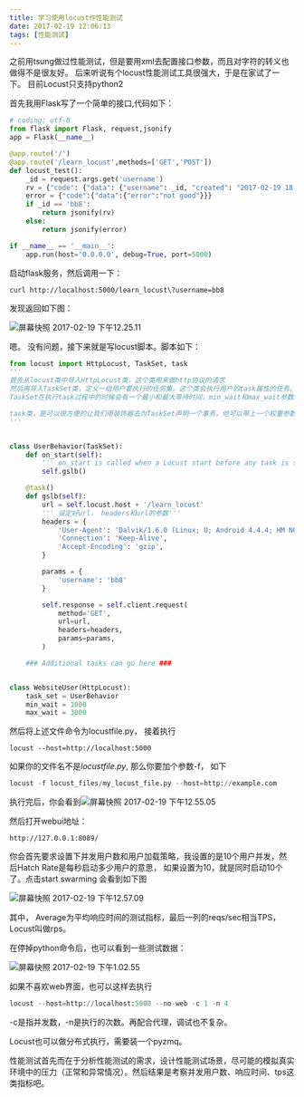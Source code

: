 ```yaml
---
title: 学习使用locust作性能测试
date: 2017-02-19 12:06:13
tags: [性能测试]
---
```


   之前用tsung做过性能测试，但是要用xml去配置接口参数，而且对字符的转义也做得不是很友好。 后来听说有个locust性能测试工具很强大，于是在家试了一下。 目前Locust只支持python2

   首先我用Flask写了一个简单的接口,代码如下：

```python
# coding: utf-8
from flask import Flask, request,jsonify
app = Flask(__name__)

@app.route('/')
@app.route('/learn_locust',methods=['GET','POST'])
def locust_test():
    _id = request.args.get('username')
    rv = {"code": {"data": {"username": _id, "created": "2017-02-19 18:00:00"}}}
    error = {"code":{"data":{"error":"not good"}}}
    if _id == 'bb8':
        return jsonify(rv)
    else:
        return jsonify(error)

if __name__ == '__main__':
    app.run(host='0.0.0.0', debug=True, port=5000)
```



启动flask服务，然后调用一下：

```shell
curl http://localhost:5000/learn_locust\?username=bb8
```

发现返回如下图：

![屏幕快照 2017-02-19 下午12.25.11](http://7jpsil.com1.z0.glb.clouddn.com/locust%E5%B1%8F%E5%B9%95%E5%BF%AB%E7%85%A7%202017-02-19%20%E4%B8%8B%E5%8D%8812.25.11.png)



嗯。 没有问题，接下来就是写locust脚本。脚本如下：

```python
from locust import HttpLocust, TaskSet, task
'''
首先从locust类中导入HttpLocust类，这个类用来做http协议的请求
然后再导入TaskSet类，定义一组用户要执行的任务集。这个类会执行用户的task属性的任务。TaskSet可以被嵌套，一个TaskSet的task装饰器可以嵌套另一个TaskSet。
TaskSet在执行task过程中的时候会有一个最小和最大等待时间，min_wait和max_wait参数。

task类，是可以很方便的让我们用装饰器去为TaskSet声明一个事务，他可以带上一个权重参数，如果权值越高，那么被选中的概率就越大
'''


class UserBehavior(TaskSet):
    def on_start(self):
        ''' on_start is called when a Locust start before any task is scheduled '''
        self.gslb()

    @task()
    def gslb(self):
        url = self.locust.host + '/learn_locust'
        ''' 设定好url， headers和url的参数'''
        headers = {
            'User-Agent': 'Dalvik/1.6.0 (Linux; U; Android 4.4.4; HM NOTE 1S MIUI/7.2.9)',
            'Connection': 'Keep-Alive',
            'Accept-Encoding': 'gzip',
        }

        params = {
            'username': 'bb8'
        }

        self.response = self.client.request(
            method='GET',
            url=url,
            headers=headers,
            params=params,
        )

    ### Additional tasks can go here ###


class WebsiteUser(HttpLocust):
    task_set = UserBehavior
    min_wait = 1000
    max_wait = 3000

```

然后将上述文件命令为locustfile.py， 接着执行

```shell
locust --host=http://localhost:5000
```

如果你的文件名不是*locustfile.py*,  那么你要加个参数-f， 如下

```python
locust -f locust_files/my_locust_file.py --host=http://example.com
```

执行完后，你会看到![屏幕快照 2017-02-19 下午12.55.05](http://7jpsil.com1.z0.glb.clouddn.com/locust%E5%B1%8F%E5%B9%95%E5%BF%AB%E7%85%A7%202017-02-19%20%E4%B8%8B%E5%8D%8812.55.05.png)

然后打开webui地址：

```shell
http://127.0.0.1:8089/
```

你会首先要求设置下并发用户数和用户加载策略，我设置的是10个用户并发，然后Hatch Rate是每秒启动多少用户的意思， 如果设置为10，就是同时启动10个了。点击start swarming 会看到如下图

![屏幕快照 2017-02-19 下午12.57.09](http://7jpsil.com1.z0.glb.clouddn.com/locust%E5%B1%8F%E5%B9%95%E5%BF%AB%E7%85%A7%202017-02-19%20%E4%B8%8B%E5%8D%8812.57.09.png)

其中， Average为平均响应时间的测试指标，最后一列的reqs/sec相当TPS，Locust叫做rps。 

在停掉python命令后，也可以看到一些测试数据：



![屏幕快照 2017-02-19 下午1.02.55](http://7jpsil.com1.z0.glb.clouddn.com/locust%E5%B1%8F%E5%B9%95%E5%BF%AB%E7%85%A7%202017-02-19%20%E4%B8%8B%E5%8D%881.02.55.png)



如果不喜欢web界面，也可以这样去执行

```python
locust --host=http://localhost:5000 --no-web -c 1 -n 4 
```

-c是指并发数，-n是执行的次数。再配合代理，调试也不复杂。

 Locust也可以做分布式执行，需要装一个pyzmq。

性能测试首先而在于分析性能测试的需求，设计性能测试场景，尽可能的模拟真实环境中的压力（正常和异常情况）。然后结果是考察并发用户数、响应时间、tps这类指标吧。

